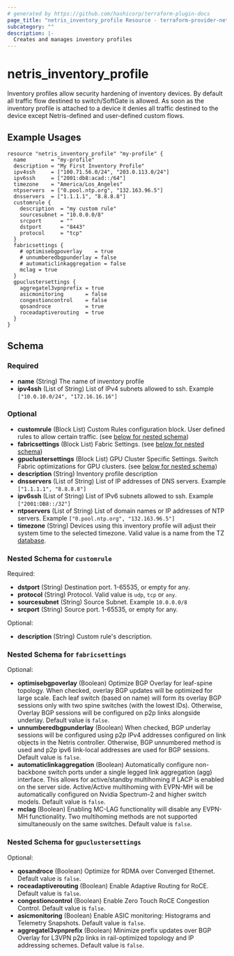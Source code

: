 ```yaml
---
# generated by https://github.com/hashicorp/terraform-plugin-docs
page_title: "netris_inventory_profile Resource - terraform-provider-netris"
subcategory: ""
description: |-
  Creates and manages inventory profiles
---
```


# netris_inventory_profile

Inventory profiles allow security hardening of inventory devices. By default all traffic flow destined to switch/SoftGate is allowed. As soon as the inventory profile is attached to a device it denies all traffic destined to the device except Netris-defined and user-defined custom flows.
## Example Usages
```hcl
resource "netris_inventory_profile" "my-profile" {
  name        = "my-profile"
  description = "My First Inventory Profile"
  ipv4ssh     = ["100.71.56.0/24", "203.0.113.0/24"]
  ipv6ssh     = ["2001:db8:acad::/64"]
  timezone    = "America/Los_Angeles"
  ntpservers  = ["0.pool.ntp.org", "132.163.96.5"]
  dnsservers  = ["1.1.1.1", "8.8.8.8"]
  customrule {
    description  = "my custom rule"
    sourcesubnet = "10.0.0.0/8"
    srcport      = ""
    dstport      = "8443"
    protocol     = "tcp"
  }
  fabricsettings {
    # optimisebgpoverlay    = true
    # unnumberedbgpunderlay = false
    # automaticlinkaggregation = false
    mclag = true
  }
  gpuclustersettings {
    aggregatel3vpnprefix = true
    asicmonitoring       = false
    congestioncontrol    = false
    qosandroce           = true
    roceadaptiverouting  = true
  }
}
```


<!-- schema generated by tfplugindocs -->
## Schema

### Required

- **name** (String) The name of inventory profile
- **ipv4ssh** (List of String) List of IPv4 subnets allowed to ssh. Example `["10.0.10.0/24", "172.16.16.16"]`

### Optional

- **customrule** (Block List) Custom Rules configuration block. User defined rules to allow certain traffic. (see [below for nested schema](#nestedblock--customrule))
- **fabricsettings** (Block List) Fabric Settings. (see [below for nested schema](#nestedblock--fabricsettings))
- **gpuclustersettings** (Block List) GPU Cluster Specific Settings. Switch Fabric optimizations for GPU clusters. (see [below for nested schema](#nestedblock--gpuclustersettings))
- **description** (String) Inventory profile description
- **dnsservers** (List of String) List of IP addresses of DNS servers. Example `["1.1.1.1", "8.8.8.8"]`
- **ipv6ssh** (List of String) List of IPv6 subnets allowed to ssh. Example `["2001:DB8::/32"]`
- **ntpservers** (List of String) List of domain names or IP addresses of NTP servers. Example `["0.pool.ntp.org", "132.163.96.5"]`
- **timezone** (String) Devices using this inventory profile will adjust their system time to the selected timezone. Valid value is a name from the TZ [database](https://en.wikipedia.org/wiki/List_of_tz_database_time_zones).

<a id="nestedblock--customrule"></a>
### Nested Schema for `customrule`

Required:

- **dstport** (String) Destination port. 1-65535, or empty for any.
- **protocol** (String) Protocol. Valid value is `udp`, `tcp` or `any`.
- **sourcesubnet** (String) Source Subnet. Example `10.0.0.0/8`
- **srcport** (String) Source port. 1-65535, or empty for any.

Optional: 

- **description** (String) Custom rule's description.


<a id="nestedblock--fabricsettings"></a>
### Nested Schema for `fabricsettings`

Optional:

- **optimisebgpoverlay** (Boolean) Optimize BGP Overlay for leaf-spine topology. When checked, overlay BGP updates will be optimized for large scale. Each leaf switch (based on name) will form its overlay BGP sessions only with two spine switches (with the lowest IDs). Otherwise, Overlay BGP sessions will be configured on p2p links alongside underlay. Default value is `false`.
- **unnumberedbgpunderlay** (Boolean) When checked, BGP underlay sessions will be configured using p2p IPv4 addresses configured on link objects in the Netris controller. Otherwise, BGP unnumbered method is used and p2p ipv6 link-local addresses are used for BGP sessions. Default value is `false`.
- **automaticlinkaggregation** (Boolean) Automatically configure non-backbone switch ports under a single legged link aggregation (agg) interface. This allows for active/standby multihoming if LACP is enabled on the server side. Active/Active multihoming with EVPN-MH will be automatically configured on Nvidia Spectrum-2 and higher switch models. Default value is `false`.
- **mclag** (Boolean) Enabling MC-LAG functionality will disable any EVPN-MH functionality. Two multihoming methods are not supported simultaneously on the same switches. Default value is `false`.


<a id="nestedblock--gpuclustersettings"></a>
### Nested Schema for `gpuclustersettings`

Optional:

- **qosandroce** (Boolean) Optimize for RDMA over Converged Ethernet. Default value is `false`.
- **roceadaptiverouting** (Boolean) Enable Adaptive Routing for RoCE. Default value is `false`.
- **congestioncontrol** (Boolean) Enable Zero Touch RoCE Congestion Control. Default value is `false`.
- **asicmonitoring** (Boolean) Enable ASIC monitoring: Histograms and Telemetry Snapshots. Default value is `false`.
- **aggregatel3vpnprefix** (Boolean) Minimize prefix updates over BGP Overlay for L3VPN p2p links in rail-optimized topology and IP addressing schemes. Default value is `false`.

